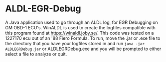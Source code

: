 # ALDL-EGR-Debug
A Java application used to go through an ALDL log, for EGR Debugging on GM OBD-1 ECU's. WinALDL is used to create the logfiles compatible with this program found at https://winaldl.joby.se/. This code was tested on a 1227170 ecu out of an '88 Fiero Formula. 
To run, move the .jar or .exe file to the directory that you have your logfiles stored in and run `java -jar ALDLEGRDebug.jar` or ALDLEGRDebug.exe and you will be prompted to either select a file to analyze or quit. 
